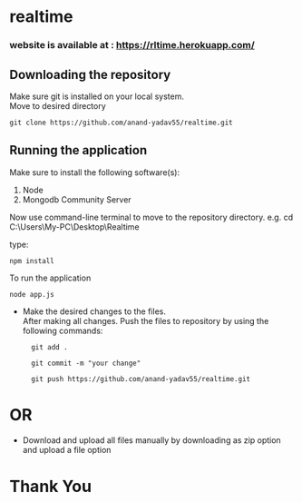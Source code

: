 # realtime
### website is available at : <a href="https://rltime.herokuapp.com/" target="_blank">https://rltime.herokuapp.com/</a>
## Downloading the repository
<p>Make sure git is installed on your local system.<br>Move to desired directory</p>

    git clone https://github.com/anand-yadav55/realtime.git
    
## Running the application
<p>Make sure to install the following software(s):</p>
<ol><li>Node</li><li>Mongodb Community Server</li></ol>
<p>Now use command-line terminal to move to the repository directory. e.g. cd C:\Users\My-PC\Desktop\Realtime</p>
<p>type:</p>
    
    npm install
    
<p>To run the application<br>
    
    node app.js
    
- Make the desired changes to the files.<br> After making all changes. Push the files to repository by using the following commands:</p>


        git add .
    
        git commit -m "your change"
    
        git push https://github.com/anand-yadav55/realtime.git
    

# OR
- Download and upload all files manually by downloading as zip option and upload a file option
# Thank You
